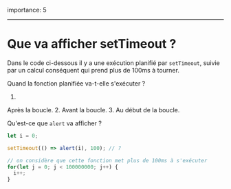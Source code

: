 importance: 5

---

# Que va afficher setTimeout ?

Dans le code ci-dessous il y a une exécution planifié par `setTimeout`, suivie par un calcul conséquent qui prend plus de 100ms à tourner.

Quand la fonction planifiée va-t-elle s'exécuter ?

1.
Après la boucle.
2.
Avant la boucle.
3.
Au début de la boucle.

Qu'est-ce que `alert` va afficher ?

```js
let i = 0;

setTimeout(() => alert(i), 100); // ?

// on considère que cette fonction met plus de 100ms à s'exécuter
for(let j = 0; j < 100000000; j++) {
  i++;
}
```
